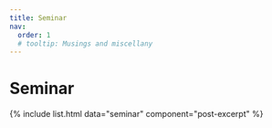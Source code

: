 ```yaml
---
title: Seminar
nav:
  order: 1
  # tooltip: Musings and miscellany
---
```


# Seminar

{% include list.html data="seminar" component="post-excerpt" %}
